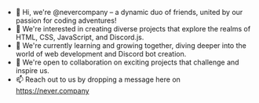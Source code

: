 - 👋 Hi, we're @nevercompany – a dynamic duo of friends, united by our passion for coding adventures!
- 👀 We're interested in creating diverse projects that explore the realms of HTML, CSS, JavaScript, and Discord.js.
- 🌱 We're currently learning and growing together, diving deeper into the world of web development and Discord bot creation.
- 💞️ We're open to collaboration on exciting projects that challenge and inspire us.
- 📫 Reach out to us by dropping a message here on https://never.company
